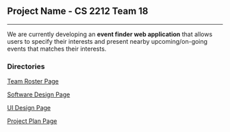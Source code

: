 ## Project Name - CS 2212 Team 18

---

We are currently developing an **event finder web application** that allows users to specify their interests and present nearby upcoming/on-going events that matches their interests.

### Directories

[Team Roster Page]()

[Software Design Page]()

[UI Design Page]()

[Project Plan Page]()
